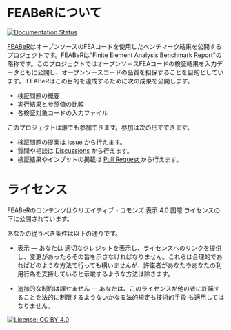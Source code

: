 # FEABeRについて
[![Documentation Status](https://readthedocs.org/projects/feaber/badge/?version=latest)](https://feaber.readthedocs.io/ja/latest/?badge=latest)

[FEABeR](https://feaber.readthedocs.io/ja/latest/)はオープンソースのFEAコードを使用したベンチマーク結果を公開するプロジェクトです。FEABeRは"Finite Element Analysis Benchmark Report"の略称です。このプロジェクトではオープンソ－スFEAコードの検証結果を入力データともに公開し、オープンソースコードの品質を担保することを目的としています。
FEABeRはこの目的を達成するために次の成果を公開します。

* 検証問題の概要
* 実行結果と参照値の比較
* 各検証対象コードの入力ファイル

このプロジェクトは誰でも参加できます。参加は次の形でできます。

* 検証問題の提案は [issue](https://github.com/FEABeRjp/FEABeR/issues/new/choose) から行えます。
* 質問や相談は [Discussions](https://github.com/FEABeRjp/FEABeR/discussions) から行えます。
* 検証結果やインプットの掲載は [Pull Request ](https://github.com/FEABeRjp/FEABeR/pulls) から行えます。

# ライセンス
FEABeRのコンテンツはクリエイティブ・コモンズ 表示 4.0 国際 ライセンスの下に公開されています。

あなたの従うべき条件は以下の通りです。

* 表示 — あなたは 適切なクレジットを表示し、ライセンスへのリンクを提供し、変更があったらその旨を示さなければなりません。これらは合理的であればどのような方法で行っても構いませんが、許諾者があなたやあなたの利用行為を支持していると示唆するような方法は除きます。

* 追加的な制約は課せません — あなたは、このライセンスが他の者に許諾することを法的に制限するようないかなる法的規定も技術的手段 も適用してはなりません。

[![License: CC BY 4.0](https://licensebuttons.net/l/by/4.0/88x31.png)](https://creativecommons.org/licenses/by/4.0/)
